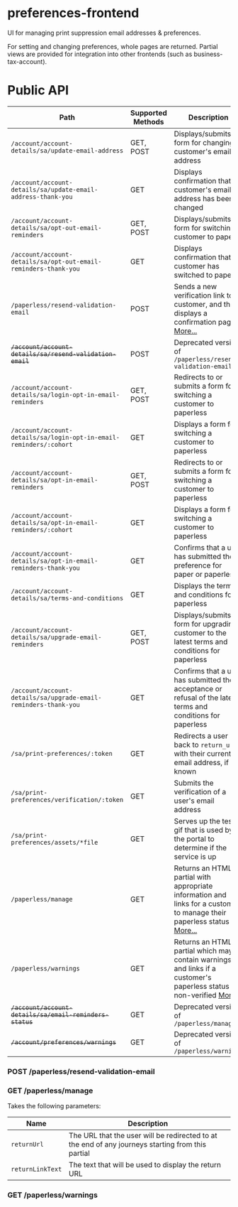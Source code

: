 preferences-frontend
====================

UI for managing print suppression email addresses & preferences.

For setting and changing preferences, whole pages are returned. Partial views are provided for integration into other frontends (such as business-tax-account).

# Public API 

| Path                                                                | Supported Methods | Description
| ------------------------------------------------------------------- | ----------------- | -------------
| `/account/account-details/sa/update-email-address`                  | GET, POST         | Displays/submits a form for changing a customer's email address    
| `/account/account-details/sa/update-email-address-thank-you`        | GET               | Displays confirmation that a customer's email address has been changed   
| `/account/account-details/sa/opt-out-email-reminders`               | GET, POST         | Displays/submits a form for switching a customer to paper    
| `/account/account-details/sa/opt-out-email-reminders-thank-you`     | GET               | Displays confirmation that a customer has switched to paper    
| `/paperless/resend-validation-email`                                | POST              | Sends a new verification link to a customer, and then displays a confirmation page [More...](#post-paperlessresent-validation-email)   
| ~~`/account/account-details/sa/resend-validation-email`~~           | POST              | Deprecated version of `/paperless/resend-validation-email`    
| `/account/account-details/sa/login-opt-in-email-reminders`          | GET, POST         | Redirects to or submits a form for switching a customer to paperless    
| `/account/account-details/sa/login-opt-in-email-reminders/:cohort`  | GET               | Displays a form for switching a customer to paperless    
| `/account/account-details/sa/opt-in-email-reminders`                | GET, POST         | Redirects to or submits a form for switching a customer to paperless    
| `/account/account-details/sa/opt-in-email-reminders/:cohort`        | GET               | Displays a form for switching a customer to paperless        
| `/account/account-details/sa/opt-in-email-reminders-thank-you`      | GET               | Confirms that a user has submitted their preference for paper or paperless    
| `/account/account-details/sa/terms-and-conditions`                  | GET               | Displays the terms and conditions for paperless    
| `/account/account-details/sa/upgrade-email-reminders`               | GET, POST         | Displays/submits a form for upgrading a customer to the latest terms and conditions for paperless
| `/account/account-details/sa/upgrade-email-reminders-thank-you`     | GET               | Confirms that a user has submitted their acceptance or refusal of the latest terms and conditions for paperless
| `/sa/print-preferences/:token`                                      | GET               | Redirects a user back to `return_url` with their current email address, if known    
| `/sa/print-preferences/verification/:token`                         | GET               | Submits the verification of a user's email address
| `/sa/print-preferences/assets/*file`                                | GET               | Serves up the test gif that is used by the portal to determine if the service is up    
| `/paperless/manage`                                                 | GET               | Returns an HTML partial with appropriate information and links for a customer to manage their paperless status [More...](#get-paperlessmanage)
| `/paperless/warnings`                                               | GET               | Returns an HTML partial which may contain warnings and links if a customer's paperless status is non-verified [More...](#get-paperlesswarnings)
| ~~`/account/account-details/sa/email-reminders-status`~~            | GET               | Deprecated version of `/paperless/manage`
| ~~`/account/preferences/warnings`~~                                 | GET               | Deprecated version of `/paperless/warnings`


### POST /paperless/resend-validation-email


### GET /paperless/manage

Takes the following parameters:

| Name             | Description |
| ---------------- | ----------- |
| `returnUrl`      | The URL that the user will be redirected to at the end of any journeys starting from this partial |
| `returnLinkText` | The text that will be used to display the return URL |

### GET /paperless/warnings
